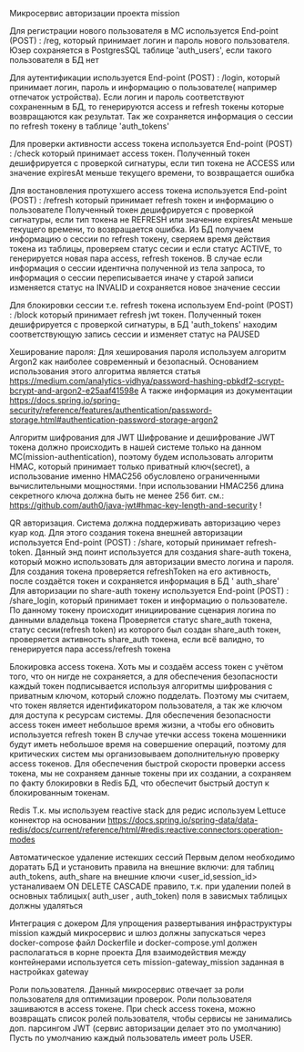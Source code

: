 Микросервис авторизации проекта mission

Для регистрации нового пользователя в МС используется End-point (POST) : /reg, который принимает логин и пароль нового
пользователя.
Юзер сохраняется в PostgresSQL таблице 'auth_users', если такого пользователя в БД нет

Для аутентификации используется End-point (POST) : /login, который принимает логин, пароль и информацию о пользователе(
например отпечаток устройства).
Если логин и пароль соответствуют сохраненным в БД, то генерируются access и
refresh токены
которые возвращаются как результат. Так же сохраняется информация о сессии по refresh токену в таблице 'auth_tokens'

Для проверки активности access токена используется End-point (POST) : /check который принимает access токен.
Полученный токен дешифрируется с проверкой сигнатуры, если тип токена не ACCESS или значение expiresAt меньше текущего
времени, то возвращается ошибка

Для востановления протухшего access токена используется End-point (POST) : /refresh который принимает refresh токен и
информацию о пользователе
Полученный токен дешифрируется с проверкой сигнатуры, если тип токена не REFRESH или значение expiresAt меньше текущего
времени, то возвращается ошибка. Из БД получаем информацию о сессии по refresh токену, сверяем время действия токена из
таблицы, проверяем статус сесии и если статус ACTIVE, то генерируется новая пара access, refresh токенов. В случае если
информация о сессии идентична полученной из тела запроса, то информация о сессии переписывается иначе у старой записи
изменяется статус на INVALID и сохраняется новое значение сессии

Для блокировки сессии т.е. refresh токена используем End-point (POST) : /block который принимает refresh jwt токен.
Полученный токен дешифрируется с проверкой сигнатуры, в БД 'auth_tokens' находим соответствующую запись сессии и
изменяет статус на PAUSED

Хеширование пароля:
Для хеширования пароля используем алгоритм Argon2 как наиболее современный и безопасный.
Основанием использования этого алгоритма является
статья https://medium.com/analytics-vidhya/password-hashing-pbkdf2-scrypt-bcrypt-and-argon2-e25aaf41598e
А также информация из
документации https://docs.spring.io/spring-security/reference/features/authentication/password-storage.html#authentication-password-storage-argon2

Алгоритм шифрования для JWT
Шифрование и дешифрование JWT токена должно происходить в нашей системе только на данном МС(mission-authentication),
поэтому будем использовать алгоритм HMAC, который принимает только приватный ключ(secret), а использование именно
HMAC256
обусловлено ограниченными вычислительными мощностями.
!при использовании HMAC256 длина секретного ключа должна быть не менее 256 бит.
см.: https://github.com/auth0/java-jwt#hmac-key-length-and-security !

QR авторизация.
Система должна поддерживать авторизацию через куар код.
Для этого создания токена внешней авторизации используется End-point (POST) : /share, который принимает refresh-token.
Данный энд поинт используется для создания share-auth токена, который можно использовать для авторизации вместо логина и
пароля.
Для создания токена проверяется refreshToken на его активность, после создаётся токен и сохраняется информация в БД '
auth_share'
Для авторизации по share-auth токену используется End-point (POST) : /share_login, который принимает токен и информацию
о пользователе. По данному токену происходит инициирование сценария логина по данными владельца токена
Проверяется статус share_auth токена, статус сесии(refresh token) из которого был создан share_auth токен, проверяется
активность share_auth токена, если всё валидно, то генерируется пара access/refresh токена

Блокировка access токена.
Хоть мы и создаём access токен с учётом того, что он нигде не сохраняется, а для обеспечения безопасности каждый токен
подписывается используя алгоритмы шифрования с приватным ключом, который сложно подделать. Поэтому мы считаем, что токен
является идентификатором пользователя, а так же ключом для доступа к ресурсам системы. Для обеспечения безопасности
access токен имеет небольшое время жизни, а чтобы его обновить используется refresh токен
В случае утечки access токена мошенники будут иметь небольшое время на совершение операций, поэтому для критических
систем мы организовываем дополнительную проверку access токенов.
Для обеспечения быстрой скорости проверки access токена, мы не сохраняем данные токены при их создании, а сохраняем по
факту блокировки в Redis БД, что обеспечит быстрый доступ к блокированным токенам.

Redis
Т.к. мы используем reactive stack для редис используем Lettuce коннектор на основании
https://docs.spring.io/spring-data/data-redis/docs/current/reference/html/#redis:reactive:connectors:operation-modes

Автоматическое удаление истекших сессий
Первым делом необходимо доратать БД и установить правила на внешние включи: для таблиц auth_tokens, auth_share на
внешние ключи <user_id,session_id> устаналиваем ON DELETE CASCADE правило, т.к. при удалении полей в основных таблицых(
auth_user , auth_token) поля в зависмых таблицых должны удаляться

Интеграция с докером
Для упрощения развертывания инфраструктуры mission каждый микросервис и шлюз должны запускаться через docker-compose
файл Dockerfile и docker-compose.yml должен располагаться в корне проекта
Для взаимодействия между контейнерами используется сеть mission-gateway_mission заданная в настройках gateway

Роли пользователя.
Данный микросервис отвечает за роли пользователя для оптимизации проверок.
Роли пользователя зашиваются в access токене. При check access токена, можно возвращать список ролей пользователя, чтобы
сервисы не занимались доп. парсингом JWT (сервис авторизации делает это по умолчанию)
Пусть по умолчанию каждый пользователь имеет роль USER.
